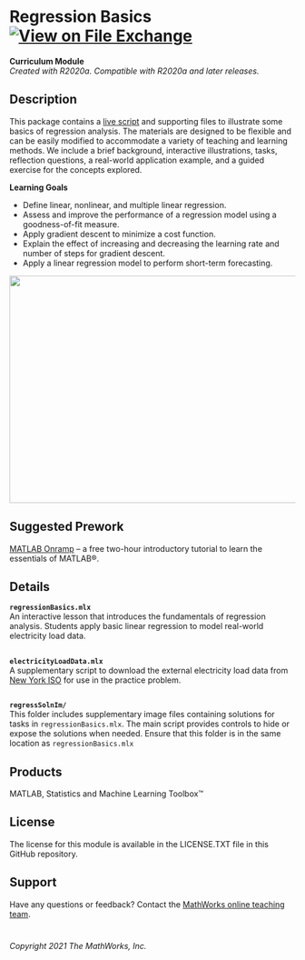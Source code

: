 # Regression Basics [![View <File Exchange Title> on File Exchange](https://www.mathworks.com/matlabcentral/images/matlab-file-exchange.svg)](https://www.mathworks.com/matlabcentral/fileexchange/####-Phase-Plane-and-Slope-Field)
**Curriculum Module**  
_Created with R2020a. Compatible with R2020a and later releases._  

## Description ##
This package contains a [live script](https://www.mathworks.com/products/matlab/live-editor.html) and supporting files to illustrate some basics of regression analysis. The materials are designed to be flexible and can be easily modified to accommodate a variety of teaching and learning methods. We include a brief background, interactive illustrations, tasks, reflection questions, a real-world application example, and a guided exercise for the concepts explored.

**Learning Goals**
- Define linear, nonlinear, and multiple linear regression.
- Assess and improve the performance of a regression model using a goodness-of-fit measure.
- Apply gradient descent to minimize a cost function.
- Explain the effect of increasing and decreasing the learning rate and number of steps for gradient descent.
- Apply a linear regression model to perform short-term forecasting.

<img src="https://www.mathworks.com/content/mathworks/www/en/academia/courseware/regression-basics/_jcr_content/mainParsys/columns_1254430605_c/2/columns_copy/1/image.adapt.full.high.gif/1620282183338.gif" height = "400" width = "700"/>  

## Suggested Prework ## 
[MATLAB Onramp](https://www.mathworks.com/learn/tutorials/matlab-onramp.html) – a free two-hour introductory tutorial to learn the essentials of MATLAB®.  

## Details ##

**`regressionBasics.mlx`**  
An interactive lesson that introduces the fundamentals of regression analysis. Students apply basic linear regression to model real-world electricity load data.

## ##
**`electricityLoadData.mlx`**  
A supplementary script to download the external electricity load data from [New York ISO](http://mis.nyiso.com/public/) for use in the practice problem.  

## ##
**`regressSolnIm/`**  
This folder includes supplementary image files containing solutions for tasks in `regressionBasics.mlx`. The main script provides controls to hide or expose the solutions when needed. Ensure that this folder is in the same location as `regressionBasics.mlx`

## Products ##
MATLAB, Statistics and Machine Learning Toolbox™

## License ##
The license for this module is available in the LICENSE.TXT file in this GitHub repository.

## Support ##
Have any questions or feedback? Contact the [MathWorks online teaching team](mailto:onlineteaching@mathworks.com).

# #
_Copyright 2021 The MathWorks, Inc._
